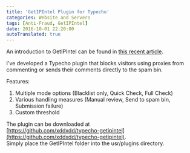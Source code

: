 ```yaml
---
title: 'GetIPIntel Plugin for Typecho'
categories: Website and Servers
tags: [Anti-Fraud, GetIPIntel]
date: 2016-10-01 22:20:00
autoTranslated: true
---
```



An introduction to GetIPIntel can be found in [this recent article](/en/article/modify-website/getipintel-anti-fraud.lantian).

I've developed a Typecho plugin that blocks visitors using proxies from commenting or sends their comments directly to the spam bin.

Features:

1. Multiple mode options (Blacklist only, Quick Check, Full Check)
2. Various handling measures (Manual review, Send to spam bin, Submission failure)
3. Custom threshold

The plugin can be downloaded at  
[https://github.com/xddxdd/typecho-getipintel](https://github.com/xddxdd/typecho-getipintel).  
Simply place the GetIPIntel folder into the usr/plugins directory.
```

